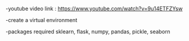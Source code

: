 -youtube video link : https://www.youtube.com/watch?v=9u14ETFZYsw

-create a virtual environment 

-packages required sklearn, flask, numpy, pandas, pickle, seaborn

